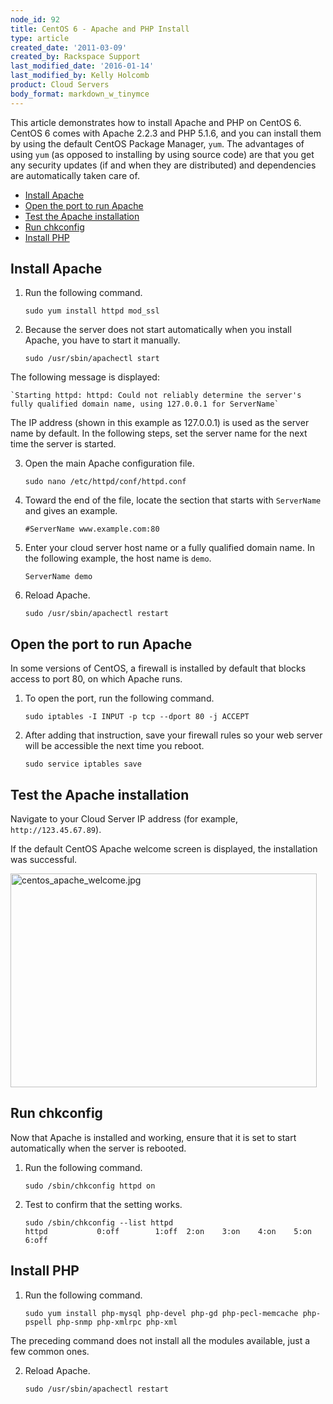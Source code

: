 ```yaml
---
node_id: 92
title: CentOS 6 - Apache and PHP Install
type: article
created_date: '2011-03-09'
created_by: Rackspace Support
last_modified_date: '2016-01-14'
last_modified_by: Kelly Holcomb
product: Cloud Servers
body_format: markdown_w_tinymce
---
```


This article demonstrates how to install Apache and PHP on CentOS 6. CentOS 6 comes with Apache 2.2.3 and PHP 5.1.6, and you can install them by using the default CentOS Package Manager, `yum`. The advantages of using `yum` (as opposed to installing by using source code) are that you get any security updates (if and when they are distributed) and dependencies are automatically taken care of.

- [Install Apache](#install-apache)
- [Open the port to run Apache](#open-port)
- [Test the Apache installation](#test-apache)
- [Run chkconfig](#chkconfig)
- [Install PHP](#install-php)

## <a name="install-apache"></a>Install Apache

1. Run the following command.

    `sudo yum install httpd mod_ssl`

2. Because the server does not start automatically when you install Apache, you have to start it manually.

    `sudo /usr/sbin/apachectl start`

  The following message is displayed:

    `Starting httpd: httpd: Could not reliably determine the server's fully qualified domain name, using 127.0.0.1 for ServerName`

 The IP address (shown in this example as 127.0.0.1) is used as the server name by default. In the following steps, set the server name for the next time the server is started.

3. Open the main Apache configuration file.

    `sudo nano /etc/httpd/conf/httpd.conf`

4. Toward the end of the file, locate the section that starts with `ServerName` and gives an example.

    `#ServerName www.example.com:80`

5. Enter your cloud server host name or a fully qualified domain name. In the following example, the host name is `demo`.

    `ServerName demo`

6. Reload Apache.

    `sudo /usr/sbin/apachectl restart`

## <a name="open-port"></a>Open the port to run Apache

In some versions of CentOS, a firewall is installed by default that blocks access to port 80, on which Apache runs.

1. To open the port, run the following command.

    `sudo iptables -I INPUT -p tcp --dport 80 -j ACCEPT`

2. After adding that instruction, save your firewall rules so your web server will be accessible the next time you reboot.

    `sudo service iptables save`

## <a name="test-apache"></a>Test the Apache installation

Navigate to your Cloud Server IP address (for example, `http://123.45.67.89`).

If the default CentOS Apache welcome screen is displayed, the installation was successful.

<img alt=" centos_apache_welcome.jpg" height="342" src="http://c458924.r24.cf2.rackcdn.com/Cent0SWelcome01.png" width="490" />

## <a name="chkconfig"></a>Run chkconfig
Now that Apache is installed and working, ensure that it is set to start automatically when the server is rebooted.

1. Run the following command.

    `sudo /sbin/chkconfig httpd on`

2. Test to confirm that the setting works.

    ```
    sudo /sbin/chkconfig --list httpd
    httpd           0:off        1:off  2:on    3:on    4:on    5:on    6:off
    ```

## <a name="install-php"></a>Install PHP

1. Run the following command.

    `sudo yum install php-mysql php-devel php-gd php-pecl-memcache php-pspell php-snmp php-xmlrpc php-xml`

  The preceding command does not install all the modules available, just a few common ones.

2. Reload Apache.

    `sudo /usr/sbin/apachectl restart`
